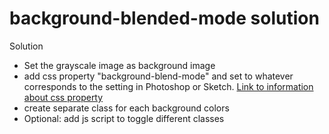 # background-blended-mode solution

Solution
- Set the grayscale image as background image
- add css property "background-blend-mode" and set to whatever corresponds to the setting in Photoshop or Sketch. [Link to information about css property](https://www.w3schools.com/cssref/pr_background-blend-mode.asp)
- create separate class for each background colors
- Optional: add js script to toggle different classes